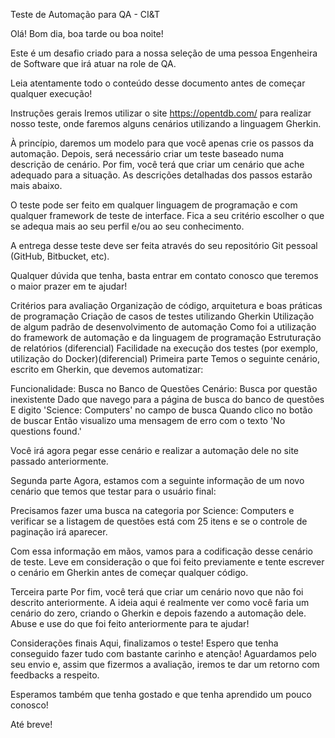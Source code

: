 Teste de Automação para QA - CI&T

Olá! Bom dia, boa tarde ou boa noite!

Este é um desafio criado para a nossa seleção de uma pessoa Engenheira de Software que irá atuar na role de QA.

Leia atentamente todo o conteúdo desse documento antes de começar qualquer execução!

Instruções gerais
Iremos utilizar o site https://opentdb.com/ para realizar nosso teste, onde faremos alguns cenários utilizando a linguagem Gherkin.

À princípio, daremos um modelo para que você apenas crie os passos da automação. Depois, será necessário criar um teste baseado numa descrição de cenário. Por fim, você terá que criar um cenário que ache adequado para a situação. As descrições detalhadas dos passos estarão mais abaixo.

O teste pode ser feito em qualquer linguagem de programação e com qualquer framework de teste de interface. Fica a seu critério escolher o que se adequa mais ao seu perfil e/ou ao seu conhecimento.

A entrega desse teste deve ser feita através do seu repositório Git pessoal (GitHub, Bitbucket, etc).

Qualquer dúvida que tenha, basta entrar em contato conosco que teremos o maior prazer em te ajudar!

Critérios para avaliação
Organização de código, arquitetura e boas práticas de programação
Criação de casos de testes utilizando Gherkin
Utilização de algum padrão de desenvolvimento de automação
Como foi a utilização do framework de automação e da linguagem de programação
Estruturação de relatórios (diferencial)
Facilidade na execução dos testes (por exemplo, utilização do Docker)(diferencial)
Primeira parte
Temos o seguinte cenário, escrito em Gherkin, que devemos automatizar:

Funcionalidade: Busca no Banco de Questões
Cenário: Busca por questão inexistente
Dado que navego para a página de busca do banco de questões
E digito 'Science: Computers' no campo de busca
Quando clico no botão de buscar
Então visualizo uma mensagem de erro com o texto 'No questions found.'

Você irá agora pegar esse cenário e realizar a automação dele no site passado anteriormente.

Segunda parte
Agora, estamos com a seguinte informação de um novo cenário que temos que testar para o usuário final:

Precisamos fazer uma busca na categoria por Science: Computers e verificar se a listagem de questões está com 25 itens e se o controle de paginação irá aparecer.

Com essa informação em mãos, vamos para a codificação desse cenário de teste. Leve em consideração o que foi feito previamente e tente escrever o cenário em Gherkin antes de começar qualquer código.

Terceira parte
Por fim, você terá que criar um cenário novo que não foi descrito anteriormente. A ideia aqui é realmente ver como você faria um cenário do zero, criando o Gherkin e depois fazendo a automação dele. Abuse e use do que foi feito anteriormente para te ajudar!

Considerações finais
Aqui, finalizamos o teste! Espero que tenha conseguido fazer tudo com bastante carinho e atenção! Aguardamos pelo seu envio e, assim que fizermos a avaliação, iremos te dar um retorno com feedbacks a respeito.

Esperamos também que tenha gostado e que tenha aprendido um pouco conosco!

Até breve!

